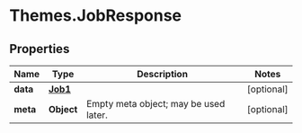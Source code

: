 # Themes.JobResponse

## Properties
Name | Type | Description | Notes
------------ | ------------- | ------------- | -------------
**data** | [**Job1**](Job1.md) |  | [optional] 
**meta** | **Object** | Empty meta object; may be used later. | [optional] 
